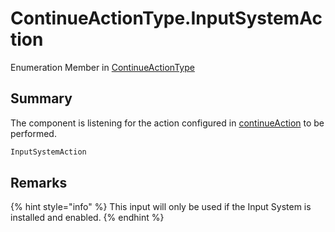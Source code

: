 # ContinueActionType.InputSystemAction

Enumeration Member in [ContinueActionType](/api/csharp/yarn.unity.dialogueadvanceinput.continueactiontype-1.md)

## Summary


The component is listening for the action configured in  <a href="yarn.unity.dialogueadvanceinput.continueaction.md">continueAction</a>  to be performed.


```csharp
InputSystemAction
```

## Remarks

<p>
{% hint style="info" %}
This input will only be used if the Input
System is installed and enabled.
{% endhint %}
</p>

